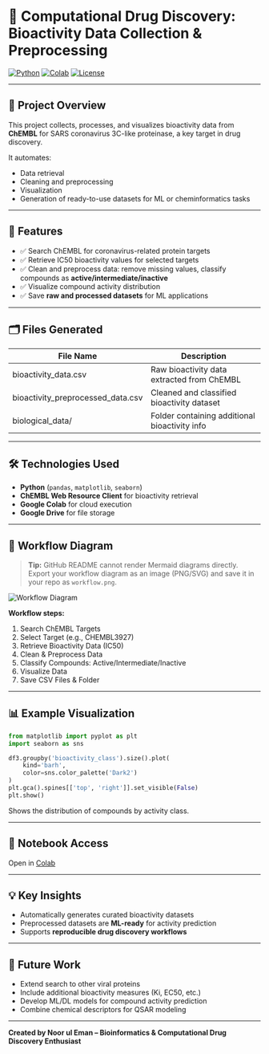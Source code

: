 
# 🚀 Computational Drug Discovery: Bioactivity Data Collection & Preprocessing

[![Python](https://img.shields.io/badge/Python-3.11-blue)](https://www.python.org/)
[![Colab](https://img.shields.io/badge/Colab-Notebook-orange)](https://colab.research.google.com/)
[![License](https://img.shields.io/badge/License-MIT-green)](LICENSE)

---

## 🔬 Project Overview
This project collects, processes, and visualizes bioactivity data from **ChEMBL** for SARS coronavirus 3C-like proteinase, a key target in drug discovery.

It automates:
- Data retrieval
- Cleaning and preprocessing
- Visualization
- Generation of ready-to-use datasets for ML or cheminformatics tasks

---

## 🧩 Features
- ✅ Search ChEMBL for coronavirus-related protein targets  
- ✅ Retrieve IC50 bioactivity values for selected targets  
- ✅ Clean and preprocess data: remove missing values, classify compounds as **active/intermediate/inactive**  
- ✅ Visualize compound activity distribution  
- ✅ Save **raw and processed datasets** for ML applications  

---

## 🗂️ Files Generated

| File Name | Description |
|-----------|-------------|
| bioactivity_data.csv | Raw bioactivity data extracted from ChEMBL |
| bioactivity_preprocessed_data.csv | Cleaned and classified bioactivity dataset |
| biological_data/ | Folder containing additional bioactivity info |

---

## 🛠️ Technologies Used
- **Python** (`pandas`, `matplotlib`, `seaborn`)  
- **ChEMBL Web Resource Client** for bioactivity retrieval  
- **Google Colab** for cloud execution  
- **Google Drive** for file storage  

---

## 🧭 Workflow Diagram

> **Tip:** GitHub README cannot render Mermaid diagrams directly. Export your workflow diagram as an image (PNG/SVG) and save it in your repo as `workflow.png`.

![Workflow Diagram](workflow.png)

**Workflow steps:**
1. Search ChEMBL Targets  
2. Select Target (e.g., CHEMBL3927)  
3. Retrieve Bioactivity Data (IC50)  
4. Clean & Preprocess Data  
5. Classify Compounds: Active/Intermediate/Inactive  
6. Visualize Data  
7. Save CSV Files & Folder  

---

## 📊 Example Visualization

```python
from matplotlib import pyplot as plt
import seaborn as sns

df3.groupby('bioactivity_class').size().plot(
    kind='barh', 
    color=sns.color_palette('Dark2')
)
plt.gca().spines[['top', 'right']].set_visible(False)
plt.show()
````

Shows the distribution of compounds by activity class.

---

## 🔗 Notebook Access

Open in [Colab](https://colab.research.google.com/drive/16LULDqTYip9gcXiwzVpGRx6m6alBV10f)

---

## 💡 Key Insights

* Automatically generates curated bioactivity datasets
* Preprocessed datasets are **ML-ready** for activity prediction
* Supports **reproducible drug discovery workflows**

---

## 🚀 Future Work

* Extend search to other viral proteins
* Include additional bioactivity measures (Ki, EC50, etc.)
* Develop ML/DL models for compound activity prediction
* Combine chemical descriptors for QSAR modeling

---

**Created by Noor ul Eman – Bioinformatics & Computational Drug Discovery Enthusiast**

````

